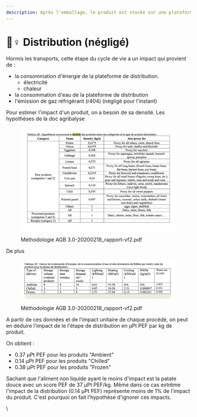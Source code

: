 ```yaml
---
description: Après l'emballage, le produit est stocké sur une plateforme de distribution
---
```


# 👷♀ Distribution (négligé)

Hormis les transports, cette étape du cycle de vie a un impact qui provient de :&#x20;

* la consommation d'énergie de la plateforme de distribution.
  * électricité
  * chaleur
* la consommation d'eau de la plateforme de distribution
* l'émission de gaz réfrigérant (r404) (négligé pour l'instant)

Pour estimer l'impact d'un produit, on a besoin de sa densité. Les hypothèses de la doc agribalyse&#x20;

<figure><img src="../../.gitbook/assets/image.png" alt=""><figcaption><p>Méthodologie AGB 3.0-20200218_rapport-vf2.pdf</p></figcaption></figure>

De plus&#x20;

<figure><img src="../../.gitbook/assets/image (1).png" alt=""><figcaption><p>Méthodologie AGB 3.0-20200218_rapport-vf2.pdf</p></figcaption></figure>

A partir de ces données et de l'impact unitaire de chaque procédé, on peut en déduire l'impact de le l'étape de distribution en µPt PEF par kg de produit.

On obtient :&#x20;

* 0.37 µPt PEF pour les produits "Ambient"
* 0.14 µPt PEF pour les produits "Chilled"
* 0.38 µPt PEF pour les produits "Frozen"

Sachant que l'aliment non liquide ayant le moins d'impact est la patate douce avec un score PEF de 37 µPt PEF/kg. Même dans ce cas extrême l'impact de la distribution (0.14 µPt PEF) représente moins de 1% de l'impact du produit. C'est pourquoi on fait l'hypothèse d'ignorer ces impacts.&#x20;





\
